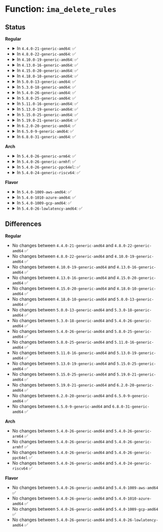 # Function: <code>ima_delete_rules</code>

## Status
<b>Regular</b>
<ul>
<li>
<details>
<summary>In <code>4.4.0-21-generic-amd64</code>: ✅</summary>

```c
void ima_delete_rules()
```

```json
{
  "name": "ima_delete_rules",
  "collision_type": "Unique Global",
  "inline_type": "No",
  "funcs": [
    {
      "addr": 18446744071582620560,
      "name": "ima_delete_rules",
      "external": true,
      "loc": "security/integrity/ima/ima_policy.c:793",
      "file": "security/integrity/ima/ima_policy.c",
      "inline": "seen, unknown",
      "caller_inline": [],
      "caller_func": []
    }
  ],
  "symbols": [
    {
      "addr": 18446744071582620560,
      "name": "ima_delete_rules",
      "section": ".text",
      "bind": "STB_GLOBAL",
      "size": 172
    }
  ]
}
```
</details>
</li>
<li>
<details>
<summary>In <code>4.8.0-22-generic-amd64</code>: ✅</summary>

```c
void ima_delete_rules()
```

```json
{
  "name": "ima_delete_rules",
  "collision_type": "Unique Global",
  "inline_type": "No",
  "funcs": [
    {
      "addr": 18446744071582868672,
      "name": "ima_delete_rules",
      "external": true,
      "loc": "security/integrity/ima/ima_policy.c:872",
      "file": "security/integrity/ima/ima_policy.c",
      "inline": "seen, unknown",
      "caller_inline": [],
      "caller_func": [
        "security/integrity/ima/ima_fs.c:ima_release_policy"
      ]
    }
  ],
  "symbols": [
    {
      "addr": 18446744071582868672,
      "name": "ima_delete_rules",
      "section": ".text",
      "bind": "STB_GLOBAL",
      "size": 153
    }
  ]
}
```
</details>
</li>
<li>
<details>
<summary>In <code>4.10.0-19-generic-amd64</code>: ✅</summary>

```c
void ima_delete_rules()
```

```json
{
  "name": "ima_delete_rules",
  "collision_type": "Unique Global",
  "inline_type": "No",
  "funcs": [
    {
      "addr": 18446744071582965136,
      "name": "ima_delete_rules",
      "external": true,
      "loc": "security/integrity/ima/ima_policy.c:872",
      "file": "security/integrity/ima/ima_policy.c",
      "inline": "seen, unknown",
      "caller_inline": [],
      "caller_func": [
        "security/integrity/ima/ima_fs.c:ima_release_policy"
      ]
    }
  ],
  "symbols": [
    {
      "addr": 18446744071582965136,
      "name": "ima_delete_rules",
      "section": ".text",
      "bind": "STB_GLOBAL",
      "size": 153
    }
  ]
}
```
</details>
</li>
<li>
<details>
<summary>In <code>4.13.0-16-generic-amd64</code>: ✅</summary>

```c
void ima_delete_rules()
```

```json
{
  "name": "ima_delete_rules",
  "collision_type": "Unique Global",
  "inline_type": "No",
  "funcs": [
    {
      "addr": 18446744071583015408,
      "name": "ima_delete_rules",
      "external": true,
      "loc": "security/integrity/ima/ima_policy.c:946",
      "file": "security/integrity/ima/ima_policy.c",
      "inline": "seen, unknown",
      "caller_inline": [],
      "caller_func": [
        "security/integrity/ima/ima_fs.c:ima_release_policy"
      ]
    }
  ],
  "symbols": [
    {
      "addr": 18446744071583015408,
      "name": "ima_delete_rules",
      "section": ".text",
      "bind": "STB_GLOBAL",
      "size": 153
    }
  ]
}
```
</details>
</li>
<li>
<details>
<summary>In <code>4.15.0-20-generic-amd64</code>: ✅</summary>

```c
void ima_delete_rules()
```

```json
{
  "name": "ima_delete_rules",
  "collision_type": "Unique Global",
  "inline_type": "No",
  "funcs": [
    {
      "addr": 18446744071583180432,
      "name": "ima_delete_rules",
      "external": true,
      "loc": "security/integrity/ima/ima_policy.c:946",
      "file": "security/integrity/ima/ima_policy.c",
      "inline": "seen, unknown",
      "caller_inline": [],
      "caller_func": [
        "security/integrity/ima/ima_fs.c:ima_release_policy"
      ]
    }
  ],
  "symbols": [
    {
      "addr": 18446744071583180432,
      "name": "ima_delete_rules",
      "section": ".text",
      "bind": "STB_GLOBAL",
      "size": 153
    }
  ]
}
```
</details>
</li>
<li>
<details>
<summary>In <code>4.18.0-10-generic-amd64</code>: ✅</summary>

```c
void ima_delete_rules()
```

```json
{
  "name": "ima_delete_rules",
  "collision_type": "Unique Global",
  "inline_type": "No",
  "funcs": [
    {
      "addr": 18446744071583387072,
      "name": "ima_delete_rules",
      "external": true,
      "loc": "security/integrity/ima/ima_policy.c:996",
      "file": "security/integrity/ima/ima_policy.c",
      "inline": "seen, unknown",
      "caller_inline": [],
      "caller_func": [
        "security/integrity/ima/ima_fs.c:ima_release_policy"
      ]
    }
  ],
  "symbols": [
    {
      "addr": 18446744071583387072,
      "name": "ima_delete_rules",
      "section": ".text",
      "bind": "STB_GLOBAL",
      "size": 153
    }
  ]
}
```
</details>
</li>
<li>
<details>
<summary>In <code>5.0.0-13-generic-amd64</code>: ✅</summary>

```c
void ima_delete_rules()
```

```json
{
  "name": "ima_delete_rules",
  "collision_type": "Unique Global",
  "inline_type": "No",
  "funcs": [
    {
      "addr": 18446744071583506592,
      "name": "ima_delete_rules",
      "external": true,
      "loc": "security/integrity/ima/ima_policy.c:1126",
      "file": "security/integrity/ima/ima_policy.c",
      "inline": "seen, unknown",
      "caller_inline": [],
      "caller_func": [
        "security/integrity/ima/ima_fs.c:ima_release_policy"
      ]
    }
  ],
  "symbols": [
    {
      "addr": 18446744071583506592,
      "name": "ima_delete_rules",
      "section": ".text",
      "bind": "STB_GLOBAL",
      "size": 153
    }
  ]
}
```
</details>
</li>
<li>
<details>
<summary>In <code>5.3.0-18-generic-amd64</code>: ✅</summary>

```c
void ima_delete_rules()
```

```json
{
  "name": "ima_delete_rules",
  "collision_type": "Unique Global",
  "inline_type": "No",
  "funcs": [
    {
      "addr": 18446744071583694096,
      "name": "ima_delete_rules",
      "external": true,
      "loc": "security/integrity/ima/ima_policy.c:1240",
      "file": "security/integrity/ima/ima_policy.c",
      "inline": "seen, unknown",
      "caller_inline": [],
      "caller_func": [
        "security/integrity/ima/ima_fs.c:ima_release_policy"
      ]
    }
  ],
  "symbols": [
    {
      "addr": 18446744071583694096,
      "name": "ima_delete_rules",
      "section": ".text",
      "bind": "STB_GLOBAL",
      "size": 163
    }
  ]
}
```
</details>
</li>
<li>
<details>
<summary>In <code>5.4.0-26-generic-amd64</code>: ✅</summary>

```c
void ima_delete_rules()
```

```json
{
  "name": "ima_delete_rules",
  "collision_type": "Unique Global",
  "inline_type": "No",
  "funcs": [
    {
      "addr": 18446744071583802048,
      "name": "ima_delete_rules",
      "external": true,
      "loc": "security/integrity/ima/ima_policy.c:1301",
      "file": "security/integrity/ima/ima_policy.c",
      "inline": "seen, unknown",
      "caller_inline": [],
      "caller_func": [
        "security/integrity/ima/ima_fs.c:ima_release_policy"
      ]
    }
  ],
  "symbols": [
    {
      "addr": 18446744071583802048,
      "name": "ima_delete_rules",
      "section": ".text",
      "bind": "STB_GLOBAL",
      "size": 163
    }
  ]
}
```
</details>
</li>
<li>
<details>
<summary>In <code>5.8.0-25-generic-amd64</code>: ✅</summary>

```c
void ima_delete_rules()
```

```json
{
  "name": "ima_delete_rules",
  "collision_type": "Unique Global",
  "inline_type": "No",
  "funcs": [
    {
      "addr": 18446744071584195904,
      "name": "ima_delete_rules",
      "external": true,
      "loc": "security/integrity/ima/ima_policy.c:1522",
      "file": "security/integrity/ima/ima_policy.c",
      "inline": "seen, unknown",
      "caller_inline": [],
      "caller_func": [
        "security/integrity/ima/ima_fs.c:ima_release_policy"
      ]
    }
  ],
  "symbols": [
    {
      "addr": 18446744071584195904,
      "name": "ima_delete_rules",
      "section": ".text",
      "bind": "STB_GLOBAL",
      "size": 215
    }
  ]
}
```
</details>
</li>
<li>
<details>
<summary>In <code>5.11.0-16-generic-amd64</code>: ✅</summary>

```c
void ima_delete_rules()
```

```json
{
  "name": "ima_delete_rules",
  "collision_type": "Unique Global",
  "inline_type": "No",
  "funcs": [
    {
      "addr": 18446744071584314864,
      "name": "ima_delete_rules",
      "external": true,
      "loc": "security/integrity/ima/ima_policy.c:1565",
      "file": "security/integrity/ima/ima_policy.c",
      "inline": "seen, unknown",
      "caller_inline": [],
      "caller_func": [
        "security/integrity/ima/ima_fs.c:ima_release_policy"
      ]
    }
  ],
  "symbols": [
    {
      "addr": 18446744071584314864,
      "name": "ima_delete_rules",
      "section": ".text",
      "bind": "STB_GLOBAL",
      "size": 263
    }
  ]
}
```
</details>
</li>
<li>
<details>
<summary>In <code>5.13.0-19-generic-amd64</code>: ✅</summary>

```c
void ima_delete_rules()
```

```json
{
  "name": "ima_delete_rules",
  "collision_type": "Unique Global",
  "inline_type": "No",
  "funcs": [
    {
      "addr": 18446744071584349408,
      "name": "ima_delete_rules",
      "external": true,
      "loc": "security/integrity/ima/ima_policy.c:1637",
      "file": "security/integrity/ima/ima_policy.c",
      "inline": "seen, unknown",
      "caller_inline": [],
      "caller_func": [
        "security/integrity/ima/ima_fs.c:ima_release_policy"
      ]
    }
  ],
  "symbols": [
    {
      "addr": 18446744071584349408,
      "name": "ima_delete_rules",
      "section": ".text",
      "bind": "STB_GLOBAL",
      "size": 263
    }
  ]
}
```
</details>
</li>
<li>
<details>
<summary>In <code>5.15.0-25-generic-amd64</code>: ✅</summary>

```c
void ima_delete_rules()
```

```json
{
  "name": "ima_delete_rules",
  "collision_type": "Unique Global",
  "inline_type": "No",
  "funcs": [
    {
      "addr": 18446744071584740208,
      "name": "ima_delete_rules",
      "external": true,
      "loc": "security/integrity/ima/ima_policy.c:1760",
      "file": "security/integrity/ima/ima_policy.c",
      "inline": "seen, unknown",
      "caller_inline": [],
      "caller_func": [
        "security/integrity/ima/ima_fs.c:ima_release_policy"
      ]
    }
  ],
  "symbols": [
    {
      "addr": 18446744071584740208,
      "name": "ima_delete_rules",
      "section": ".text",
      "bind": "STB_GLOBAL",
      "size": 407
    }
  ]
}
```
</details>
</li>
<li>
<details>
<summary>In <code>5.19.0-21-generic-amd64</code>: ✅</summary>

```c
void ima_delete_rules()
```

```json
{
  "name": "ima_delete_rules",
  "collision_type": "Unique Global",
  "inline_type": "No",
  "funcs": [
    {
      "addr": 18446744071585418544,
      "name": "ima_delete_rules",
      "external": true,
      "loc": "security/integrity/ima/ima_policy.c:1975",
      "file": "security/integrity/ima/ima_policy.c",
      "inline": "seen, unknown",
      "caller_inline": [],
      "caller_func": [
        "security/integrity/ima/ima_fs.c:ima_release_policy"
      ]
    }
  ],
  "symbols": [
    {
      "addr": 18446744071585418544,
      "name": "ima_delete_rules",
      "section": ".text",
      "bind": "STB_GLOBAL",
      "size": 353
    }
  ]
}
```
</details>
</li>
<li>
<details>
<summary>In <code>6.2.0-20-generic-amd64</code>: ✅</summary>

```c
void ima_delete_rules()
```

```json
{
  "name": "ima_delete_rules",
  "collision_type": "Unique Global",
  "inline_type": "No",
  "funcs": [
    {
      "addr": 18446744071586173424,
      "name": "ima_delete_rules",
      "external": true,
      "loc": "security/integrity/ima/ima_policy.c:2022",
      "file": "security/integrity/ima/ima_policy.c",
      "inline": "seen, unknown",
      "caller_inline": [],
      "caller_func": [
        "security/integrity/ima/ima_fs.c:ima_release_policy"
      ]
    }
  ],
  "symbols": [
    {
      "addr": 18446744071586173424,
      "name": "ima_delete_rules",
      "section": ".text",
      "bind": "STB_GLOBAL",
      "size": 353
    }
  ]
}
```
</details>
</li>
<li>
<details>
<summary>In <code>6.5.0-9-generic-amd64</code>: ✅</summary>

```c
void ima_delete_rules()
```

```json
{
  "name": "ima_delete_rules",
  "collision_type": "Unique Global",
  "inline_type": "No",
  "funcs": [
    {
      "addr": 18446744071586411040,
      "name": "ima_delete_rules",
      "external": true,
      "loc": "security/integrity/ima/ima_policy.c:2028",
      "file": "security/integrity/ima/ima_policy.c",
      "inline": "seen, unknown",
      "caller_inline": [],
      "caller_func": [
        "security/integrity/ima/ima_fs.c:ima_release_policy"
      ]
    }
  ],
  "symbols": [
    {
      "addr": 18446744071586411040,
      "name": "ima_delete_rules",
      "section": ".text",
      "bind": "STB_GLOBAL",
      "size": 353
    }
  ]
}
```
</details>
</li>
<li>
<details>
<summary>In <code>6.8.0-31-generic-amd64</code>: ✅</summary>

```c
void ima_delete_rules()
```

```json
{
  "name": "ima_delete_rules",
  "collision_type": "Unique Global",
  "inline_type": "No",
  "funcs": [
    {
      "addr": 18446744071586675984,
      "name": "ima_delete_rules",
      "external": true,
      "loc": "security/integrity/ima/ima_policy.c:2016",
      "file": "security/integrity/ima/ima_policy.c",
      "inline": "seen, unknown",
      "caller_inline": [],
      "caller_func": [
        "security/integrity/ima/ima_fs.c:ima_release_policy"
      ]
    }
  ],
  "symbols": [
    {
      "addr": 18446744071586675984,
      "name": "ima_delete_rules",
      "section": ".text",
      "bind": "STB_GLOBAL",
      "size": 353
    }
  ]
}
```
</details>
</li>
</ul>
<b>Arch</b>
<ul>
<li>
<details>
<summary>In <code>5.4.0-26-generic-arm64</code>: ✅</summary>

```c
void ima_delete_rules()
```

```json
{
  "name": "ima_delete_rules",
  "collision_type": "Unique Global",
  "inline_type": "No",
  "funcs": [
    {
      "addr": 18446603336495605416,
      "name": "ima_delete_rules",
      "external": true,
      "loc": "security/integrity/ima/ima_policy.c:1301",
      "file": "security/integrity/ima/ima_policy.c",
      "inline": "seen, unknown",
      "caller_inline": [],
      "caller_func": [
        "security/integrity/ima/ima_fs.c:ima_release_policy"
      ]
    }
  ],
  "symbols": [
    {
      "addr": 18446603336495605416,
      "name": "ima_delete_rules",
      "section": ".text",
      "bind": "STB_GLOBAL",
      "size": 168
    }
  ]
}
```
</details>
</li>
<li>
<details>
<summary>In <code>5.4.0-26-generic-armhf</code>: ✅</summary>

```c
void ima_delete_rules()
```

```json
{
  "name": "ima_delete_rules",
  "collision_type": "Unique Global",
  "inline_type": "No",
  "funcs": [
    {
      "addr": 3228966284,
      "name": "ima_delete_rules",
      "external": true,
      "loc": "security/integrity/ima/ima_policy.c:1301",
      "file": "security/integrity/ima/ima_policy.c",
      "inline": "seen, unknown",
      "caller_inline": [],
      "caller_func": [
        "security/integrity/ima/ima_fs.c:ima_release_policy"
      ]
    }
  ],
  "symbols": [
    {
      "addr": 3228966284,
      "name": "ima_delete_rules",
      "section": ".text",
      "bind": "STB_GLOBAL",
      "size": 148
    }
  ]
}
```
</details>
</li>
<li>
<details>
<summary>In <code>5.4.0-26-generic-ppc64el</code>: ✅</summary>

```c
void ima_delete_rules()
```

```json
{
  "name": "ima_delete_rules",
  "collision_type": "Unique Global",
  "inline_type": "No",
  "funcs": [
    {
      "addr": 13835058055289716080,
      "name": "ima_delete_rules",
      "external": true,
      "loc": "security/integrity/ima/ima_policy.c:1301",
      "file": "security/integrity/ima/ima_policy.c",
      "inline": "seen, unknown",
      "caller_inline": [],
      "caller_func": [
        "security/integrity/ima/ima_fs.c:ima_release_policy"
      ]
    }
  ],
  "symbols": [
    {
      "addr": 13835058055289716080,
      "name": "ima_delete_rules",
      "section": ".text",
      "bind": "STB_GLOBAL",
      "size": 300
    }
  ]
}
```
</details>
</li>
<li>
<details>
<summary>In <code>5.4.0-24-generic-riscv64</code>: ✅</summary>

```c
void ima_delete_rules()
```

```json
{
  "name": "ima_delete_rules",
  "collision_type": "Unique Global",
  "inline_type": "No",
  "funcs": [
    {
      "addr": 18446743936274767616,
      "name": "ima_delete_rules",
      "external": true,
      "loc": "security/integrity/ima/ima_policy.c:1301",
      "file": "security/integrity/ima/ima_policy.c",
      "inline": "seen, unknown",
      "caller_inline": [],
      "caller_func": [
        "security/integrity/ima/ima_fs.c:ima_release_policy"
      ]
    }
  ],
  "symbols": [
    {
      "addr": 18446743936274767616,
      "name": "ima_delete_rules",
      "section": ".text",
      "bind": "STB_GLOBAL",
      "size": 158
    }
  ]
}
```
</details>
</li>
</ul>
<b>Flavor</b>
<ul>
<li>
<details>
<summary>In <code>5.4.0-1009-aws-amd64</code>: ✅</summary>

```c
void ima_delete_rules()
```

```json
{
  "name": "ima_delete_rules",
  "collision_type": "Unique Global",
  "inline_type": "No",
  "funcs": [
    {
      "addr": 18446744071583770784,
      "name": "ima_delete_rules",
      "external": true,
      "loc": "security/integrity/ima/ima_policy.c:1301",
      "file": "security/integrity/ima/ima_policy.c",
      "inline": "seen, unknown",
      "caller_inline": [],
      "caller_func": [
        "security/integrity/ima/ima_fs.c:ima_release_policy"
      ]
    }
  ],
  "symbols": [
    {
      "addr": 18446744071583770784,
      "name": "ima_delete_rules",
      "section": ".text",
      "bind": "STB_GLOBAL",
      "size": 163
    }
  ]
}
```
</details>
</li>
<li>
<details>
<summary>In <code>5.4.0-1010-azure-amd64</code>: ✅</summary>

```c
void ima_delete_rules()
```

```json
{
  "name": "ima_delete_rules",
  "collision_type": "Unique Global",
  "inline_type": "No",
  "funcs": [
    {
      "addr": 18446744071583707840,
      "name": "ima_delete_rules",
      "external": true,
      "loc": "security/integrity/ima/ima_policy.c:1301",
      "file": "security/integrity/ima/ima_policy.c",
      "inline": "seen, unknown",
      "caller_inline": [],
      "caller_func": [
        "security/integrity/ima/ima_fs.c:ima_release_policy"
      ]
    }
  ],
  "symbols": [
    {
      "addr": 18446744071583707840,
      "name": "ima_delete_rules",
      "section": ".text",
      "bind": "STB_GLOBAL",
      "size": 163
    }
  ]
}
```
</details>
</li>
<li>
<details>
<summary>In <code>5.4.0-1009-gcp-amd64</code>: ✅</summary>

```c
void ima_delete_rules()
```

```json
{
  "name": "ima_delete_rules",
  "collision_type": "Unique Global",
  "inline_type": "No",
  "funcs": [
    {
      "addr": 18446744071583754544,
      "name": "ima_delete_rules",
      "external": true,
      "loc": "security/integrity/ima/ima_policy.c:1301",
      "file": "security/integrity/ima/ima_policy.c",
      "inline": "seen, unknown",
      "caller_inline": [],
      "caller_func": [
        "security/integrity/ima/ima_fs.c:ima_release_policy"
      ]
    }
  ],
  "symbols": [
    {
      "addr": 18446744071583754544,
      "name": "ima_delete_rules",
      "section": ".text",
      "bind": "STB_GLOBAL",
      "size": 163
    }
  ]
}
```
</details>
</li>
<li>
<details>
<summary>In <code>5.4.0-26-lowlatency-amd64</code>: ✅</summary>

```c
void ima_delete_rules()
```

```json
{
  "name": "ima_delete_rules",
  "collision_type": "Unique Global",
  "inline_type": "No",
  "funcs": [
    {
      "addr": 18446744071583855488,
      "name": "ima_delete_rules",
      "external": true,
      "loc": "security/integrity/ima/ima_policy.c:1301",
      "file": "security/integrity/ima/ima_policy.c",
      "inline": "seen, unknown",
      "caller_inline": [],
      "caller_func": [
        "security/integrity/ima/ima_fs.c:ima_release_policy"
      ]
    }
  ],
  "symbols": [
    {
      "addr": 18446744071583855488,
      "name": "ima_delete_rules",
      "section": ".text",
      "bind": "STB_GLOBAL",
      "size": 163
    }
  ]
}
```
</details>
</li>
</ul>

## Differences
<b>Regular</b>
<ul>
<li>
No changes between <code>4.4.0-21-generic-amd64</code> and <code>4.8.0-22-generic-amd64</code> ✅
</li>
<li>
No changes between <code>4.8.0-22-generic-amd64</code> and <code>4.10.0-19-generic-amd64</code> ✅
</li>
<li>
No changes between <code>4.10.0-19-generic-amd64</code> and <code>4.13.0-16-generic-amd64</code> ✅
</li>
<li>
No changes between <code>4.13.0-16-generic-amd64</code> and <code>4.15.0-20-generic-amd64</code> ✅
</li>
<li>
No changes between <code>4.15.0-20-generic-amd64</code> and <code>4.18.0-10-generic-amd64</code> ✅
</li>
<li>
No changes between <code>4.18.0-10-generic-amd64</code> and <code>5.0.0-13-generic-amd64</code> ✅
</li>
<li>
No changes between <code>5.0.0-13-generic-amd64</code> and <code>5.3.0-18-generic-amd64</code> ✅
</li>
<li>
No changes between <code>5.3.0-18-generic-amd64</code> and <code>5.4.0-26-generic-amd64</code> ✅
</li>
<li>
No changes between <code>5.4.0-26-generic-amd64</code> and <code>5.8.0-25-generic-amd64</code> ✅
</li>
<li>
No changes between <code>5.8.0-25-generic-amd64</code> and <code>5.11.0-16-generic-amd64</code> ✅
</li>
<li>
No changes between <code>5.11.0-16-generic-amd64</code> and <code>5.13.0-19-generic-amd64</code> ✅
</li>
<li>
No changes between <code>5.13.0-19-generic-amd64</code> and <code>5.15.0-25-generic-amd64</code> ✅
</li>
<li>
No changes between <code>5.15.0-25-generic-amd64</code> and <code>5.19.0-21-generic-amd64</code> ✅
</li>
<li>
No changes between <code>5.19.0-21-generic-amd64</code> and <code>6.2.0-20-generic-amd64</code> ✅
</li>
<li>
No changes between <code>6.2.0-20-generic-amd64</code> and <code>6.5.0-9-generic-amd64</code> ✅
</li>
<li>
No changes between <code>6.5.0-9-generic-amd64</code> and <code>6.8.0-31-generic-amd64</code> ✅
</li>
</ul>
<b>Arch</b>
<ul>
<li>
No changes between <code>5.4.0-26-generic-amd64</code> and <code>5.4.0-26-generic-arm64</code> ✅
</li>
<li>
No changes between <code>5.4.0-26-generic-amd64</code> and <code>5.4.0-26-generic-armhf</code> ✅
</li>
<li>
No changes between <code>5.4.0-26-generic-amd64</code> and <code>5.4.0-26-generic-ppc64el</code> ✅
</li>
<li>
No changes between <code>5.4.0-26-generic-amd64</code> and <code>5.4.0-24-generic-riscv64</code> ✅
</li>
</ul>
<b>Flavor</b>
<ul>
<li>
No changes between <code>5.4.0-26-generic-amd64</code> and <code>5.4.0-1009-aws-amd64</code> ✅
</li>
<li>
No changes between <code>5.4.0-26-generic-amd64</code> and <code>5.4.0-1010-azure-amd64</code> ✅
</li>
<li>
No changes between <code>5.4.0-26-generic-amd64</code> and <code>5.4.0-1009-gcp-amd64</code> ✅
</li>
<li>
No changes between <code>5.4.0-26-generic-amd64</code> and <code>5.4.0-26-lowlatency-amd64</code> ✅
</li>
</ul>
